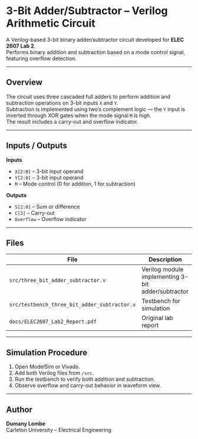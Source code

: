 # 3-Bit Adder/Subtractor – Verilog Arithmetic Circuit

A Verilog-based 3-bit binary adder/subtractor circuit developed for **ELEC 2607 Lab 2**.  
Performs binary addition and subtraction based on a mode control signal, featuring overflow detection.

---

## Overview
The circuit uses three cascaded full adders to perform addition and subtraction operations on 3-bit inputs `X` and `Y`.  
Subtraction is implemented using two’s complement logic — the `Y` input is inverted through XOR gates when the mode signal `M` is high.  
The result includes a carry-out and overflow indicator.

---

## Inputs / Outputs
**Inputs**
- `X[2:0]` – 3-bit input operand  
- `Y[2:0]` – 3-bit input operand  
- `M` – Mode control (0 for addition, 1 for subtraction)

**Outputs**
- `S[2:0]` – Sum or difference  
- `C[3]` – Carry-out  
- `Overflow` – Overflow indicator  

---

## Files
| File | Description |
|------|--------------|
| `src/three_bit_adder_subtractor.v` | Verilog module implementing 3-bit adder/subtractor |
| `src/testbench_three_bit_adder_subtractor.v` | Testbench for simulation |
| `docs/ELEC2607_Lab2_Report.pdf` | Original lab report |

---

## Simulation Procedure
1. Open ModelSim or Vivado.  
2. Add both Verilog files from `/src`.  
3. Run the testbench to verify both addition and subtraction.  
4. Observe overflow and carry-out behavior in waveform view.

---

## Author
**Dumany Lombe**  
Carleton University – Electrical Engineering
